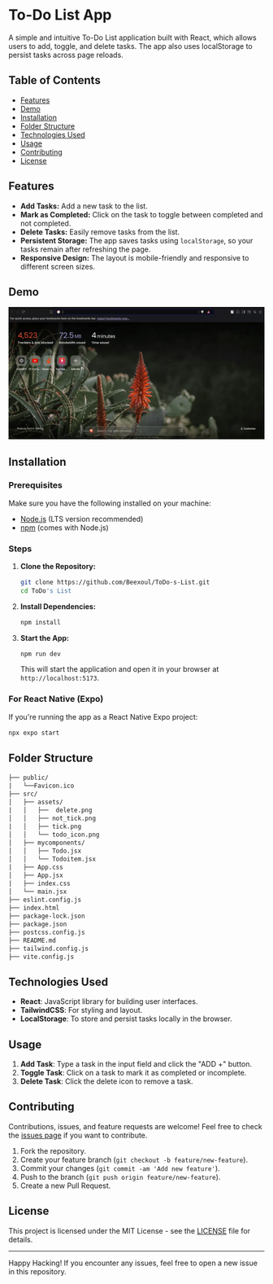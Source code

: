 # To-Do List App

A simple and intuitive To-Do List application built with React, which allows users to add, toggle, and delete tasks. The app also uses localStorage to persist tasks across page reloads.

## Table of Contents
- [Features](#features)
- [Demo](#demo)
- [Installation](#installation)
- [Folder Structure](#folder-structure)
- [Technologies Used](#technologies-used)
- [Usage](#usage)
- [Contributing](#contributing)
- [License](#license)

## Features
- **Add Tasks:** Add a new task to the list.
- **Mark as Completed:** Click on the task to toggle between completed and not completed.
- **Delete Tasks:** Easily remove tasks from the list.
- **Persistent Storage:** The app saves tasks using `localStorage`, so your tasks remain after refreshing the page.
- **Responsive Design:** The layout is mobile-friendly and responsive to different screen sizes.

## Demo
![To-Do List App Demo](src/assets/Demo.gif)

## Installation

### Prerequisites
Make sure you have the following installed on your machine:
- [Node.js](https://nodejs.org/) (LTS version recommended)
- [npm](https://www.npmjs.com/) (comes with Node.js)


### Steps
1. **Clone the Repository:**
    ```bash
    git clone https://github.com/Beexoul/ToDo-s-List.git
    cd ToDo's List
    ```

2. **Install Dependencies:**
    ```bash
    npm install
    ```

3. **Start the App:**
    ```bash
    npm run dev
    ```
   This will start the application and open it in your browser at `http://localhost:5173`.

### For React Native (Expo)
If you're running the app as a React Native Expo project:
```bash
npx expo start
```

## Folder Structure
```
├── public/
|   └──Favicon.ico
├── src/
│   ├── assets/
|   │   ├──  delete.png
│   │   ├── not_tick.png
|   │   ├── tick.png
│   │   └── todo_icon.png 
│   ├── mycomponents/
│   │   ├── Todo.jsx
│   │   └── Todoitem.jsx
|   ├── App.css
│   ├── App.jsx
|   ├── index.css
│   └── main.jsx
├── eslint.config.js
├── index.html
├── package-lock.json
├── package.json
├── postcss.config.js
├── README.md
├── tailwind.config.js
├── vite.config.js
```

## Technologies Used
- **React**: JavaScript library for building user interfaces.
- **TailwindCSS**: For styling and layout.
- **LocalStorage**: To store and persist tasks locally in the browser.

## Usage
1. **Add Task**: Type a task in the input field and click the "ADD +" button.
2. **Toggle Task**: Click on a task to mark it as completed or incomplete.
3. **Delete Task**: Click the delete icon to remove a task.

## Contributing
Contributions, issues, and feature requests are welcome! Feel free to check the [issues page](#) if you want to contribute.

1. Fork the repository.
2. Create your feature branch (`git checkout -b feature/new-feature`).
3. Commit your changes (`git commit -am 'Add new feature'`).
4. Push to the branch (`git push origin feature/new-feature`).
5. Create a new Pull Request.

## License
This project is licensed under the MIT License - see the [LICENSE](LICENSE) file for details.

---

Happy Hacking! If you encounter any issues, feel free to open a new issue in this repository.